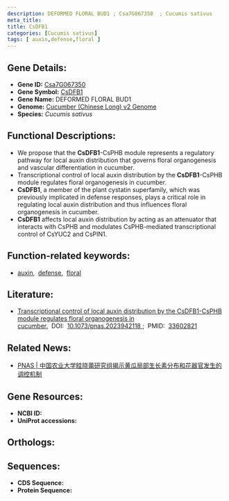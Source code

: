 ```yaml
---
description: DEFORMED FLORAL BUD1 ; Csa7G067350  ; Cucumis sativus
meta_title:
title: CsDFB1
categories: [Cucumis sativus]
tags: [ auxin,defense,floral ]
---
```


## Gene Details:
- **Gene ID:**	[Csa7G067350 ]()
- **Gene Symbol:** <u> CsDFB1 </u>
- **Gene Name:** DEFORMED FLORAL BUD1
- **Genome:** [Cucumber (Chinese Long) v2 Genome]()
- **Species:** *Cucumis sativus*

## Functional Descriptions:
   - We propose that the **CsDFB1**-CsPHB module represents a regulatory pathway for local auxin distribution that governs floral organogenesis and vascular differentiation in cucumber.
   - Transcriptional control of local auxin distribution by the **CsDFB1**-CsPHB module regulates floral organogenesis in cucumber.
   - **CsDFB1**, a member of the plant cystatin superfamily, which was previously implicated in defense responses, plays a critical role in regulating local auxin distribution and thus influences floral organogenesis in cucumber.
   - **CsDFB1** affects local auxin distribution by acting as an attenuator that interacts with CsPHB and modulates CsPHB-mediated transcriptional control of CsYUC2 and CsPIN1.

## Function-related keywords:
   - [auxin](/tags/auxin/),&nbsp;&nbsp;[defense](/tags/defense/),&nbsp;&nbsp;[floral](/tags/floral/)

## Literature:
   - [Transcriptional control of local auxin distribution by the CsDFB1-CsPHB module regulates floral organogenesis in cucumber.]( https://www.pnas.org/doi/full/10.1073/pnas.2023942118#supplementary-materials)&nbsp;&nbsp;DOI:&nbsp;&nbsp;[10.1073/pnas.2023942118 ](https://www.pnas.org/doi/full/10.1073/pnas.2023942118#supplementary-materials);&nbsp;&nbsp;PMID:&nbsp;&nbsp;[33602821](https://pubmed.ncbi.nlm.nih.gov/33602821/)

## Related News:
   - [PNAS | 中国农业大学眭晓蕾研究组揭示黄瓜局部生长素分布和花器官发生的调控机制](https://mp.weixin.qq.com/s?__biz=Mzg3MDEwNDEyMg==&mid=2247505475&idx=3&sn=a766ef86c8ccaa279d2982edd218393e&chksm=ce907b16f9e7f2000d419c7aa72581b891964c101decf09982c5678c983b922b514192c83c89&scene=27#wechat_redirect)

## Gene Resources:
- **NCBI ID:**  [](https://www.ncbi.nlm.nih.gov/gene/?term=)
- **UniProt accessions:** [](https://www.uniprot.org/uniprotkb//entry)

## Orthologs:

## Sequences:
- **CDS Sequence:**
- **Protein Sequence:**
